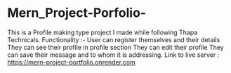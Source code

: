 # Mern_Project-Porfolio-
This is a Profile making type project I made while following Thapa Technicals.
Functionality :-
        User can register themselves and their details
        They can see their profile in profile section
        They can edit their profile
        They can save their message and to whom it is addressing.
Link to live server : https://mern-project-portfolio.onrender.com
